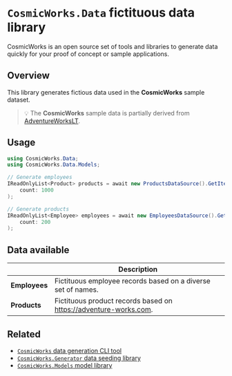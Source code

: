 # ``CosmicWorks.Data`` fictituous data library

CosmicWorks is an open source set of tools and libraries to generate data quickly for your proof of concept or sample applications.

## Overview

This library generates fictious data used in the **CosmicWorks** sample dataset.

> 💡 The **CosmicWorks** sample data is partially derived from [AdventureWorksLT](https://github.com/microsoft/sql-server-samples/tree/master/samples/databases/adventure-works).

## Usage

```csharp
using CosmicWorks.Data;
using CosmicWorks.Data.Models;

// Generate employees
IReadOnlyList<Product> products = await new ProductsDataSource().GetItemsAsync(
    count: 1000
);

// Generate products
IReadOnlyList<Employee> employees = await new EmployeesDataSource().GetItemsAsync(
    count: 200
);
```

## Data available

| | Description |
| --- | --- |
| **Employees** | Fictituous employee records based on a diverse set of names. |
| **Products** | Fictituous product records based on <https://adventure-works.com>. |

## Related

- [``CosmicWorks`` data generation CLI tool](https://www.nuget.org/packages/cosmicworks)
- [``CosmicWorks.Generator`` data seeding library](https://www.nuget.org/packages/cosmicworks.generator)
- [``CosmicWorks.Models`` model library](https://www.nuget.org/packages/cosmicworks.models)
